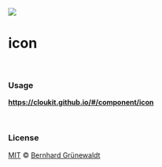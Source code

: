 [![](https://cloukit.github.io/assets/images/cloukit-banner-github.svg?v3)](https://cloukit.github.io/)

# icon


&nbsp;

### Usage

**https://cloukit.github.io/#/component/icon**


&nbsp;

### License

[MIT](https://github.com/cloukit/legal) © [Bernhard Grünewaldt](https://github.com/clouless)
